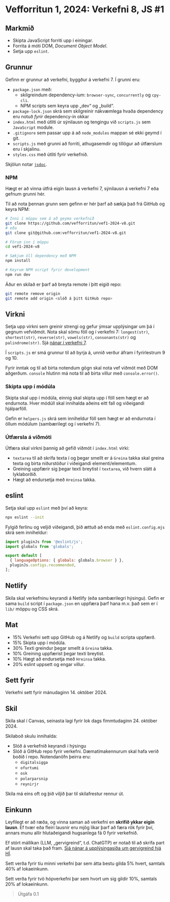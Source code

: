 # Vefforritun 1, 2024: Verkefni 8, JS #1

## Markmið

- Skipta JavaScript forriti upp í einingar.
- Forrita á móti DOM, _Document Object Model_.
- Setja upp `eslint`.

## Grunnur

Gefinn er grunnur að verkefni, byggður á verkefni 7. Í grunni eru:

- `package.json` með:
  - skilgreindum dependency-ium: `browser-sync`, `concurrently` og `cpy-cli`.
  - NPM scripts sem keyra upp „dev“ og „build“.
- `package-lock.json` skrá sem skilgreinir nákvæmlega hvaða dependency eru notuð _fyrir_ dependency-in okkar
- `index.html` með útliti úr sýnilausn og tengingu við `scripts.js` sem `JavaScript` module.
- `.gitignore` sem passar upp á að `node_modules` mappan sé ekki geymd í git.
- `scripts.js` með grunni að forriti, athugasemdir og tillögur að útfærslum eru í skjalinu.
- `styles.css` með útliti fyrir verkefnið.

Skjölun notar [`jsdoc`](https://jsdoc.app/).

### NPM

Hægt er að vinna útfrá eigin lausn á verkefni 7, sýnilausn á verkefni 7 eða gefnum grunni hér.

Til að nota þennan grunn sem gefinn er hér þarf að sækja það frá GitHub og keyra NPM:

```bash
# Inni í möppu sem á að geyma verkefnið
git clone https://github.com/vefforritun/vef1-2024-v8.git
# eða
git clone git@github.com:vefforritun/vef1-2024-v8.git

# Förum inn í möppu
cd vef1-2024-v8

# Sækjum öll dependency með NPM
npm install

# Keyrum NPM script fyrir development
npm run dev
```

Áður en skilað er þarf að breyta remote í þitt eigið repo:

```bash
git remote remove origin
git remote add origin <slóð á þitt GitHub repo>
```

## Virkni

Setja upp virkni sem greinir strengi og gefur ýmsar upplýsingar um þá í gegnum vefviðmót. Nota skal sömu föll og í verkefni 7: `longest(str)`, `shortest(str)`, `reverse(str)`, `vowels(str)`, `consonants(str)` og `palindrome(str)`. Sjá [nánar í verkefni 7](https://github.com/vefforritun/vef1-2024-v7?tab=readme-ov-file#virkni).

Í `scripts.js` er smá grunnur til að byrja á, unnið verður áfram í fyrirlestrum 9 og 10.

Fyrir inntak og til að birta notendum gögn skal nota vef viðmót með DOM aðgerðum. `console` hlutinn má nota til að birta villur með `console.error()`.

### Skipta upp í módúla

Skipta skal upp í módúla, einnig skal skipta upp í föll sem hægt er að endurnota. Hver módúll skal innihalda aðeins eitt fall og viðeigandi hjálparföll.

Gefin er `helpers.js` skrá sem inniheldur föll sem hægt er að endurnota í öllum módúlum (sambærilegt og í verkefni 7).

### Útfærsla á viðmóti

Útfæra skal virkni þannig að gefið viðmót í `index.html` virki:

- `textarea` til að skrifa texta í og þegar smellt er á `Greina` takka skal greina texta og birta niðurstöður í viðeigandi elementi/elementum.
- Greining uppfærir sig þegar texti breytist í `textarea`, við hvern slátt á lyklaborðið.
- Hægt að endursetja með `Hreinsa` takka.

## eslint

Setja skal upp `eslint` með því að keyra:

```bash
npx eslint --init
```

Fylgið ferlinu og veljið viðeigandi, þið ættuð að enda með `eslint.config.mjs` skrá sem inniheldur:

```javascript
import pluginJs from '@eslint/js';
import globals from 'globals';

export default [
  { languageOptions: { globals: globals.browser } },
  pluginJs.configs.recommended,
];
```

## Netlify

Skila skal verkefninu keyrandi á Netlify (eða sambærilegri hýsingu). Gefin er sama `build` script í `package.json` en uppfæra þarf hana m.v. það sem er í `lib/` möppu og CSS skrá.

## Mat

- 15% Verkefni sett upp GitHub og á Netlify og `build` scripta uppfærð.
- 15% Skipta upp í módúla.
- 30% Texti greindur þegar smellt á `Greina` takka.
- 10% Greining uppfærist þegar texti breytist.
- 10% Hægt að endursetja með `Hreinsa` takka.
- 20% eslint uppsett og engar villur.

## Sett fyrir

Verkefni sett fyrir mánudaginn 14. október 2024.

## Skil

Skila skal í Canvas, seinasta lagi fyrir lok dags fimmtudaginn 24. október 2024.

Skilaboð skulu innihalda:

- Slóð á verkefnið keyrandi í hýsingu
- Slóð á GitHub repo fyrir verkefni. Dæmatímakennurum skal hafa verið boðið í repo. Notendanöfn þeirra eru:
  - `digitalsigga`
  - `ofurtumi`
  - `osk`
  - `polarparsnip`
  - `reynirjr`

Skila má eins oft og þið viljið þar til skilafrestur rennur út.

## Einkunn

Leyfilegt er að ræða, og vinna saman að verkefni en **skrifið ykkar eigin lausn**. Ef tvær eða fleiri lausnir eru mjög líkar þarf að færa rök fyrir því, annars munu allir hlutaðeigandi hugsanlega fá 0 fyrir verkefnið.

Ef stórt mállíkan (LLM, „gervigreind“, t.d. ChatGTP) er notað til að skrifa part af lausn skal taka það fram. [Sjá nánar á upplýsingasíða um gervigreind hjá HÍ](https://gervigreind.hi.is/).

Sett verða fyrir tíu minni verkefni þar sem átta bestu gilda 5% hvert, samtals 40% af lokaeinkunn.

Sett verða fyrir tvö hópverkefni þar sem hvort um sig gildir 10%, samtals 20% af lokaeinkunn.

> Útgáfa 0.1
